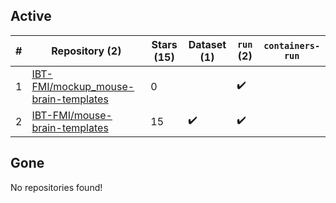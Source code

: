 ## Active
| # | Repository (2) | Stars (15) | Dataset (1) | `run` (2) | `containers-run` |
| --- | --- | --- | --- | --- | --- |
| 1 | [IBT-FMI/mockup_mouse-brain-templates](https://github.com/IBT-FMI/mockup_mouse-brain-templates) | 0 |  | :heavy_check_mark: |  |
| 2 | [IBT-FMI/mouse-brain-templates](https://github.com/IBT-FMI/mouse-brain-templates) | 15 | :heavy_check_mark: | :heavy_check_mark: |  |

## Gone
No repositories found!

